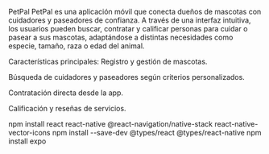 PetPal
PetPal es una aplicación móvil que conecta dueños de mascotas con cuidadores y paseadores de confianza. A través de una interfaz intuitiva, los usuarios pueden buscar, contratar y calificar personas para cuidar o pasear a sus mascotas, adaptándose a distintas necesidades como especie, tamaño, raza o edad del animal.

Características principales:
Registro y gestión de mascotas.

Búsqueda de cuidadores y paseadores según criterios personalizados.

Contratación directa desde la app.

Calificación y reseñas de servicios.



npm install react react-native @react-navigation/native-stack react-native-vector-icons
npm install --save-dev @types/react @types/react-native
npm install expo
